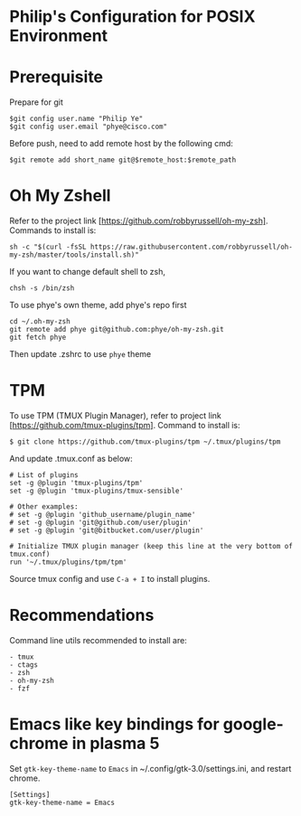 Philip's Configuration for POSIX Environment
============================================

# Prerequisite

Prepare for git

    $git config user.name "Philip Ye"
    $git config user.email "phye@cisco.com"

Before push, need to add remote host by the following cmd:

    $git remote add short_name git@$remote_host:$remote_path

# Oh My Zshell
Refer to the project link [https://github.com/robbyrussell/oh-my-zsh]. Commands to install is:
  
    sh -c "$(curl -fsSL https://raw.githubusercontent.com/robbyrussell/oh-my-zsh/master/tools/install.sh)"

If you want to change default shell to zsh,
  
    chsh -s /bin/zsh

To use phye's own theme, add phye's repo first

    cd ~/.oh-my-zsh
    git remote add phye git@github.com:phye/oh-my-zsh.git
    git fetch phye

Then update .zshrc to use `phye` theme
    
# TPM
To use TPM (TMUX Plugin Manager), refer to project link [https://github.com/tmux-plugins/tpm]. Command 
to install is:

    $ git clone https://github.com/tmux-plugins/tpm ~/.tmux/plugins/tpm

And update .tmux.conf as below:

    # List of plugins
    set -g @plugin 'tmux-plugins/tpm'
    set -g @plugin 'tmux-plugins/tmux-sensible'

    # Other examples:
    # set -g @plugin 'github_username/plugin_name'
    # set -g @plugin 'git@github.com/user/plugin'
    # set -g @plugin 'git@bitbucket.com/user/plugin'

    # Initialize TMUX plugin manager (keep this line at the very bottom of tmux.conf)
    run '~/.tmux/plugins/tpm/tpm'

Source tmux config and use `C-a + I` to install plugins.

# Recommendations
Command line utils recommended to install are:
  
    - tmux
    - ctags
    - zsh
    - oh-my-zsh
    - fzf

# Emacs like key bindings for google-chrome in plasma 5
Set `gtk-key-theme-name` to `Emacs` in ~/.config/gtk-3.0/settings.ini, and restart chrome. 

    [Settings]
    gtk-key-theme-name = Emacs
